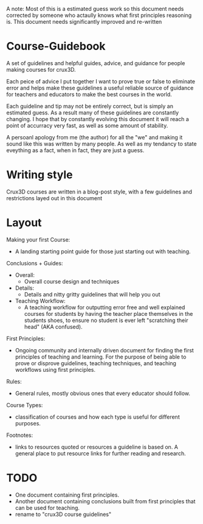
A note: Most of this is a estimated guess work so this document needs corrected by someone who actaully knows what first principles reasoning is. This document needs significantly improved and re-written


# Course-Guidebook
A set of guidelines and helpful guides, advice, and guidance for people making courses for crux3D.

Each peice of advice I put together I want to prove true or false to eliminate error and helps make these guidelines a useful reliable source of guidance for teachers and educators to make the best courses in the world.

Each guideline and tip may not be entirely correct, but is simply an estimated guess. As a result many of these guidelines are constantly changing. I hope that by constantly evolving this document it will reach a point of accurracy very fast, as well as some amount of stability.

A persoanl apology from me (the author) for all the "we" and making it sound like this was written by many people. As well as my tendancy to state eveything as a fact, when in fact, they are just a guess.


# Writing style
Crux3D courses are written in a blog-post style, with a few guidelines and restrictions layed out in this document


# Layout
Making your first Course:
- A landing starting point guide for those just starting out with teaching.

Conclusions + Guides:
- Overall:
    - Overall course design and techniques
- Details:
    - Details and nitty gritty guidelines that will help you out
- Teaching Workflow:
    - A teaching workflow for outputting error free and well explained courses for students by having the teacher place themselves in the students shoes, to ensure no student is ever left "scratching their head" (AKA confused).

First Principles:
- Ongoing community and internally driven document for finding the first principles of teaching and learning. For the purpose of being able to prove or disprove guidelines, teaching techniques, and teaching workflows using first principles.

Rules:
- General rules, mostly obvious ones that every educator should follow.

Course Types:
- classification of courses and how each type is useful for different purposes.

Footnotes:
- links to resources quoted or resources a guideline is based on. A general place to put resource links for further reading and research.

# TODO
- One document containing first principles.
- Another document containing conclusions built from first principles that can be used for teaching.
- rename to "crux3D course guidelines"

